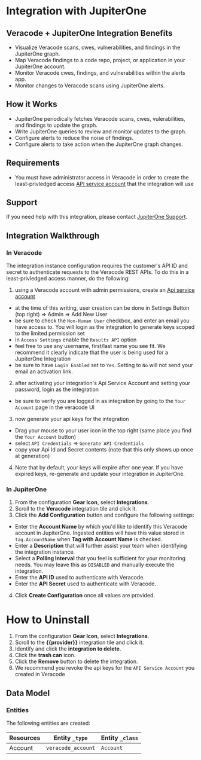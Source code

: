 # Integration with JupiterOne

## Veracode + JupiterOne Integration Benefits

- Visualize Veracode scans, cwes, vulnerabilities, and findings in the
  JupiterOne graph.
- Map Veracode findings to a code repo, project, or application in your
  JupiterOne account.
- Monitor Veracode cwes, findings, and vulnerabilities within the alerts app.
- Monitor changes to Veracode scans using JupiterOne alerts.

## How it Works

- JupiterOne periodically fetches Veracode scans, cwes, vulerabilities, and
  findings to update the graph.
- Write JupiterOne queries to review and monitor updates to the graph.
- Configure alerts to reduce the noise of findings.
- Configure alerts to take action when the JupiterOne graph changes.

## Requirements

- You must have administrator access in Veracode in order to create the
  least-privledged access
  [API service account](https://docs.veracode.com/r/c_about_veracode_accounts)
  that the integration will use

## Support

If you need help with this integration, please contact
[JupiterOne Support](https://support.jupiterone.io).

## Integration Walkthrough

### In Veracode

The integration instance configuration requires the customer's API ID and secret
to authenticate requests to the Veracode REST APIs. To do this in a
least-privledged access manner, do the following:

1. using a Veracode account with admin permissions, create an
   [Api service account](https://docs.veracode.com/r/c_about_veracode_accounts)

- at the time of this writing, user creation can be done in Settings Button (top
  right) => Admin => Add New User
- be sure to check the `Non-Human User` checkbox, and enter an email you have
  access to. You will login as the integration to generate keys scoped to the
  limited permission set
- in `Access Settings` enable the `Results API` option
- feel free to use any username, first/last name you see fit. We recommend it
  clearly indicate that the user is being used for a JupiterOne Integration
- be sure to have `Login Enabled` set to `Yes`. Setting to `No` will not send
  your email an activation link.

2. after activating your integration's Api Service Account and setting your
   password, login as the integration

- be sure to verify you are logged in as integration by going to the
  `Your Account` page in the veracode UI

3. now generate your api keys for the integration

- Drag your mouse to your user icon in the top right (same place you find the
  `Your Account` button)
- select `API Credentials` => `Generate API Credentials`
- copy your Api Id and Secret contents (note that this only shows up once at
  generation)

4. Note that by default, your keys will expire after one year. If you have
   expired keys, re-generate and update your integration in JupiterOne.

### In JupiterOne

1. From the configuration **Gear Icon**, select **Integrations**.
2. Scroll to the **Veracode** integration tile and click it.
3. Click the **Add Configuration** button and configure the following settings:

- Enter the **Account Name** by which you'd like to identify this Veracode
  account in JupiterOne. Ingested entities will have this value stored in
  `tag.AccountName` when **Tag with Account Name** is checked.
- Enter a **Description** that will further assist your team when identifying
  the integration instance.
- Select a **Polling Interval** that you feel is sufficient for your monitoring
  needs. You may leave this as `DISABLED` and manually execute the integration.
- Enter the **API ID** used to authenticate with Veracode.
- Enter the **API Secret** used to authenticate with Veracode.

4. Click **Create Configuration** once all values are provided.

# How to Uninstall

1. From the configuration **Gear Icon**, select **Integrations**.
2. Scroll to the **{{provider}}** integration tile and click it.
3. Identify and click the **integration to delete**.
4. Click the **trash can** icon.
5. Click the **Remove** button to delete the integration.
6. We recommend you revoke the api keys for the `API Service Account` you
   created in Veracode

<!-- {J1_DOCUMENTATION_MARKER_START} -->
<!--
********************************************************************************
NOTE: ALL OF THE FOLLOWING DOCUMENTATION IS GENERATED USING THE
"j1-integration document" COMMAND. DO NOT EDIT BY HAND! PLEASE SEE THE DEVELOPER
DOCUMENTATION FOR USAGE INFORMATION:

https://github.com/JupiterOne/sdk/blob/main/docs/integrations/development.md
********************************************************************************
-->

## Data Model

### Entities

The following entities are created:

| Resources | Entity `_type`     | Entity `_class` |
| --------- | ------------------ | --------------- |
| Account   | `veracode_account` | `Account`       |

<!--
********************************************************************************
END OF GENERATED DOCUMENTATION AFTER BELOW MARKER
********************************************************************************
-->
<!-- {J1_DOCUMENTATION_MARKER_END} -->
